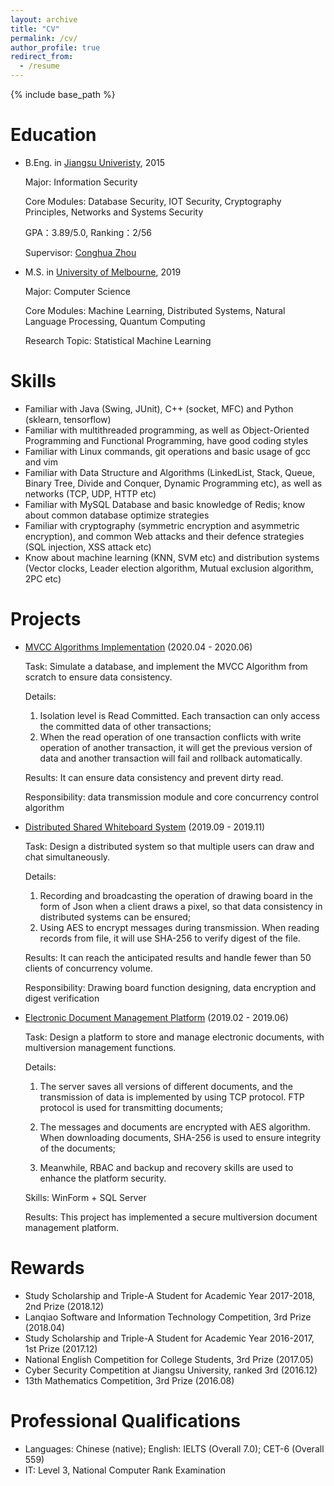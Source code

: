 ```yaml
---
layout: archive
title: "CV"
permalink: /cv/
author_profile: true
redirect_from:
  - /resume
---
```


{% include base_path %}

Education
======
* B.Eng. in [Jiangsu Univeristy](https://eng.ujs.edu.cn/), 2015

    Major: Information Security

    Core Modules: Database Security, IOT Security, Cryptography Principles, Networks and Systems Security

    GPA：3.89/5.0, Ranking：2/56

    Supervisor: [Conghua Zhou](https://cs.ujs.edu.cn/info/1348/7371.htm)

* M.S. in [University of Melbourne](https://www.unimelb.edu.au/), 2019

    Major: Computer Science

    Core Modules: Machine Learning, Distributed Systems, Natural Language Processing, Quantum Computing
    
    Research Topic: Statistical Machine Learning

Skills
======
* Familiar with Java (Swing, JUnit), C++ (socket, MFC) and Python (sklearn, tensorflow)
* Familiar with multithreaded programming, as well as Object-Oriented Programming and Functional Programming, have good coding styles
* Familiar with Linux commands, git operations and basic usage of gcc and vim
* Familiar with Data Structure and Algorithms (LinkedList, Stack, Queue, Binary Tree, Divide and Conquer, Dynamic Programming etc), as well as networks (TCP, UDP, HTTP etc)
* Familiar with MySQL Database and basic knowledge of Redis; know about common database optimize strategies
* Familiar with cryptography (symmetric encryption and asymmetric encryption), and common Web attacks and their defence strategies (SQL injection, XSS attack etc)
* Know about machine learning (KNN, SVM etc) and distribution systems (Vector clocks, Leader election algorithm, Mutual exclusion algorithm, 2PC etc)

Projects
======

-   [MVCC Algorithms Implementation](https://github.com/sxn2012/DA2020S1_Project) (2020.04 - 2020.06)

    Task: Simulate a database, and implement the MVCC Algorithm from scratch to ensure data consistency.

    Details:

    1.  Isolation level is Read Committed. Each transaction can only access the committed data of other transactions;
    2.  When the read operation of one transaction conflicts with write operation of another transaction, it will get the previous version of data and another transaction will fail and rollback automatically.

    Results: It can ensure data consistency and prevent dirty read.

    Responsibility: data transmission module and core concurrency control algorithm

-   [Distributed Shared Whiteboard System](https://github.com/Tosnower/DS2019S2_Assignment2) (2019.09 - 2019.11)

    Task: Design a distributed system so that multiple users can draw and chat simultaneously.

    Details:

    1.  Recording and broadcasting the operation of drawing board in the form of Json when a client draws a pixel, so that data consistency in distributed systems can be ensured;
    2.  Using AES to encrypt messages during transmission. When reading records from file, it will use SHA-256 to verify digest of the file.

    Results: It can reach the anticipated results and handle fewer than 50 clients of concurrency volume.

    Responsibility: Drawing board function designing, data encryption and digest verification

-   [Electronic Document Management Platform](https://github.com/sxn2012/ujs_security/tree/master/code/courses-ujs/%E6%AF%95%E4%B8%9A%E8%AE%BE%E8%AE%A1) (2019.02 - 2019.06)

    Task: Design a platform to store and manage electronic documents, with multiversion management functions.

    Details:

    1.  The server saves all versions of different documents, and the transmission of data is implemented by using TCP protocol. FTP protocol is used for transmitting documents;

        

    2.  The messages and documents are encrypted with AES algorithm. When downloading documents, SHA-256 is used to ensure integrity of the documents;

        
    
    3.  Meanwhile, RBAC and backup and recovery skills are used to enhance the platform security.
    
    Skills: WinForm + SQL Server
    
    Results: This project has implemented a secure multiversion document management platform.
    
    
    

Rewards
======

-   Study Scholarship and Triple-A Student for Academic Year 2017-2018, 2nd Prize (2018.12)
-   Lanqiao Software and Information Technology Competition, 3rd Prize (2018.04)
-   Study Scholarship and Triple-A Student for Academic Year 2016-2017, 1st Prize (2017.12)
-   National English Competition for College Students, 3rd Prize (2017.05)
-   Cyber Security Competition at Jiangsu University, ranked 3rd (2016.12)
-   13th Mathematics Competition, 3rd Prize (2016.08)

Professional Qualifications
======

-   Languages: Chinese (native); English: IELTS (Overall 7.0); CET-6 (Overall 559)
-   IT: Level 3, National Computer Rank Examination